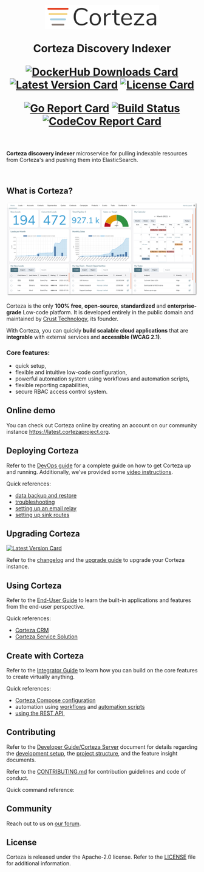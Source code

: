 <h1 align="center">
  <img width="300px" src=".github/assets/corteza_logo.svg" />
  <br />
  <p>Corteza Discovery Indexer</p>

  <div align="center">

  [![DockerHub Downloads Card](https://img.shields.io/docker/pulls/cortezaproject/corteza-discovery-indexer)](https://img.shields.io/docker/pulls/cortezaproject/corteza-discovery-indexer)
  [![Latest Version Card](https://img.shields.io/github/v/tag/cortezaproject/corteza-discovery-indexer?label=stable%20version)](https://img.shields.io/github/v/tag/cortezaproject/corteza-discovery-indexer?label=stable%20version)
  [![License Card](https://img.shields.io/github/license/cortezaproject/corteza-discovery-indexer)](https://img.shields.io/github/license/cortezaproject/corteza-discovery-indexer)

  [![Go Report Card](https://goreportcard.com/badge/github.com/cortezaproject/corteza-discovery-indexer)](https://goreportcard.com/report/github.com/cortezaproject/corteza-discovery-indexer)
  [![Build Status](https://drone.crust.tech/api/badges/cortezaproject/corteza/status.svg)](https://drone.crust.tech/cortezaproject/corteza)
  [![CodeCov Report Card](https://img.shields.io/codecov/c/github/cortezaproject/corteza-discovery-indexer)](https://img.shields.io/codecov/c/github/cortezaproject/corteza-discovery-indexer)

  </div>
</h1>

<br />

**Corteza discovery indexer** microservice for pulling indexable resources from Corteza's and pushing them into ElasticSearch. 

<br />

## What is Corteza?

<div align="center">
  <img style="max-height: 350px;" src=".github/assets/corteza_dashboard.png" />
</div>

Corteza is the only **100% free**, **open-source**, **standardized** and **enterprise-grade** Low-code platform.
It is developed entirely in the public domain and maintained by [Crust Technology](https://www.crust.tech/), its founder.

With Corteza, you can quickly **build scalable cloud applications** that are **integrable** with external services and **accessible (WCAG 2.1)**.

### Core features:

* quick setup,
* flexible and intuitive low-code configuration,
* powerful automation system using workflows and automation scripts,
* flexible reporting capabilities,
* secure RBAC access control system.

## Online demo

You can check out Corteza online by creating an account on our community instance https://latest.cortezaproject.org.

## Deploying Corteza

Refer to the [DevOps guide](https://docs.cortezaproject.org/corteza-docs/2021.6/devops-guide/index.html) for a complete guide on how to get Corteza up and running.
Additionally, we've provided some [video instructions](https://forum.cortezaproject.org/t/videos-on-how-to-set-up-corteza/91).

Quick references:

* [data backup and restore](https://docs.cortezaproject.org/corteza-docs/2021.6/devops-guide/maintenance/backups.html)
* [troubleshooting](https://docs.cortezaproject.org/corteza-docs/2021.6/devops-guide/maintenance/troubleshooting.html)
* [setting up an email relay](https://docs.cortezaproject.org/corteza-docs/2021.6/devops-guide/extension-requirements/email-relay.html)
* [setting up sink routes](https://docs.cortezaproject.org/corteza-docs/2021.6/devops-guide/extension-requirements/sink-route.html)

## Upgrading Corteza

[![Latest Version Card](https://img.shields.io/github/v/tag/cortezaproject/corteza-discovery-indexer?label=latest%20stable%20version)](https://img.shields.io/github/v/tag/cortezaproject/corteza-discovery-indexer?label=latest%20stable%20version)

Refer to the [changelog](https://docs.cortezaproject.org/corteza-docs/2021.6/changelog/index.html) and the [upgrade guide](https://docs.cortezaproject.org/corteza-docs/2021.6/upgrade-guide/index.html) to upgrade your Corteza instance.

## Using Corteza

Refer to the [End-User Guide](https://docs.cortezaproject.org/corteza-docs/2021.6/end-user-guide/index.html) to learn the built-in applications and features from the end-user perspective.

Quick references:

* [Corteza CRM](https://docs.cortezaproject.org/corteza-docs/2021.6/end-user-guide/crm/index.html)
* [Corteza Service Solution](https://docs.cortezaproject.org/corteza-docs/2021.6/end-user-guide/service-solution/index.html)

## Create with Corteza

Refer to the [Integrator Guide](https://docs.cortezaproject.org/corteza-docs/2021.6/integrator-guide/index.html) to learn how you can build on the core features to create virtually anything.

Quick references:

* [Corteza Compose configuration](https://docs.cortezaproject.org/corteza-docs/2021.6/integrator-guide/compose-configuration/index.html)
* automation using [workflows](https://docs.cortezaproject.org/corteza-docs/2021.6/integrator-guide/workflows/index.html) and [automation scripts](https://docs.cortezaproject.org/corteza-docs/2021.6/integrator-guide/automation-scripts/index.html)
* [using the REST API](https://docs.cortezaproject.org/corteza-docs/2021.6/integrator-guide/accessing-corteza/index.html),

## Contributing

Refer to the [Developer Guide/Corteza Server](https://docs.cortezaproject.org/corteza-docs/2021.6/developer-guide/corteza-discovery-indexer/index.html) document for details regarding the [development setup](https://docs.cortezaproject.org/corteza-docs/2021.6/developer-guide/corteza-discovery-indexer/index.html#_development_setup), the [project structure](https://docs.cortezaproject.org/corteza-docs/2021.6/developer-guide/corteza-discovery-indexer/structure.html), and the feature insight documents.

Refer to the [CONTRIBUTING.md](CONTRIBUTING.md) for contribution guidelines and code of conduct.

Quick command reference:

<!-- @todo... -->
<!-- * run server: `make watch` or `make realize`
* run unit tests: `make test.unit`
* run integration tests: `make test.integration`
* run all tests `make test.all`
* run MailHog (local SMTP server): `make mailhog.up` (requires Docker) -->

## Community

Reach out to us on [our forum](https://forum.cortezaproject.org/).

## License

Corteza is released under the Apache-2.0 license.
Refer to the [LICENSE](LICENSE) file for additional information.
